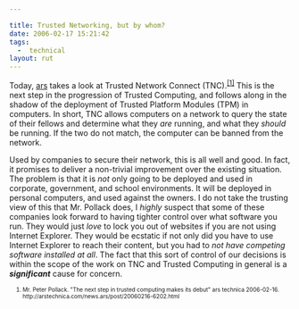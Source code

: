 ```yaml
---

title: Trusted Networking, but by whom?
date: 2006-02-17 15:21:42
tags:
  -  technical
layout: rut
---
```


<p>Today, <a href="http://arstechnica.com" title="ars technica">ars</a> takes a look at Trusted Network Connect (TNC).<sup><a href="http://arstechnica.com/news.ars/post/20060216-6202.html" title="The next step in trusted computing makes its debut">[1]</a></sup> This is the next step in the progression of Trusted Computing, and follows along in the shadow of the deployment of Trusted Platform Modules (TPM) in computers. In short, TNC allows computers on a network to query the state of their fellows and determine what they <em>are</em> running, and what they <em>should</em> be running.  If the two do not match, the computer can be banned from the network.</p>  <p>Used by companies to secure their network, this is all well and good.  In fact, it promises to deliver a non-trivial improvement over the existing situation.  The problem is that it is <em>not</em> only going to be deployed and used in corporate, government, and school environments.  It will be deployed in personal computers, and used against the owners.  I do not take the trusting view of this that Mr. Pollack does, I <em>highly</em> suspect that some of these companies look forward to having tighter control over what software you run.  They would just <em>love</em> to lock you out of websites if you are not using Internet Explorer.  They would be ecstatic if not only did you have to use Internet Explorer to reach their content, but you had to <em>not have competing software installed at all</em>. The fact that this sort of control of our decisions is within the scope of the work on TNC and Trusted Computing in general is a <strong><em>significant</em></strong> cause for concern.</p>  <ol><font size="-2"><li><font size="-2">Mr. Peter Pollack. "The next step in trusted computing makes its debut" ars technica 2006-02-16.  http://arstechnica.com/news.ars/post/20060216-6202.html </font></li></font></ol>

